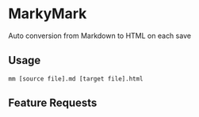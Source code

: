 MarkyMark
===

Auto conversion from Markdown to HTML on each save

Usage
---
`mm [source file].md [target file].html`

Feature Requests
---
